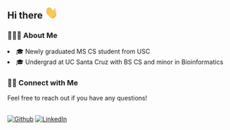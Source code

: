 <h2 align="left"> Hi there <img src="https://github.com/ABSphreak/ABSphreak/blob/master/gifs/Hi.gif" width="30px"> </h2>

<h3 align="left"> 👩🏻‍💻 About Me </h3> 
<li> 🎓 Newly graduated MS CS student from USC</li>
<li> 🎓 Undergrad at UC Santa Cruz with BS CS and minor in Bioinformatics</li>

<h3 align="left"> 🤝🏻 Connect with Me </h3>
Feel free to reach out if you have any questions! <br> <br>
<p align="left">
    <a href="https://github.com/tanessav"><img alt="Github" src="https://img.shields.io/badge/Github-lightgrey?style=flat-square&logo=github"></a>
    <a href="https://www.linkedin.com/in/vanessastan/"><img alt="LinkedIn" src="https://img.shields.io/badge/LinkedIn-blue?style=flat-square&logo=linkedin"></a>
</p>
<!--
**tanessav/tanessav** is a ✨ _special_ ✨ repository because its `README.md` (this file) appears on your GitHub profile.

Here are some ideas to get you started:

- 🔭 I’m currently working on ...
- 🌱 I’m currently learning ...
- 👯 I’m looking to collaborate on ...
- 🤔 I’m looking for help with ...
- 💬 Ask me about ...
- 📫 How to reach me: ...
- 😄 Pronouns: ...
- ⚡ Fun fact: ...
-->
